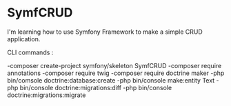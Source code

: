 # SymfCRUD
I'm learning how to use Symfony Framework to make a simple CRUD application.

CLI commands :

-composer create-project symfony/skeleton SymfCRUD
-composer require annotations
-composer require twig
-composer require doctrine maker
-php bin/comsole doctrine:database:create
-php bin/console make:entity Text
-php bin/console doctrine:migrations:diff
-php bin/console doctrine:migrations:migrate
